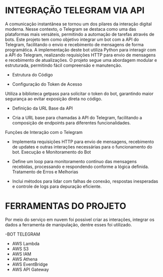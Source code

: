 # INTEGRAÇÃO TELEGRAM VIA API
A comunicação instantânea se tornou um dos pilares da interação digital moderna. Nesse contexto, o Telegram se destaca como uma das plataformas mais versáteis, permitindo a automação de tarefas através de bots. Este projeto tem como objetivo integrar um bot com a API do Telegram, facilitando o envio e recebimento de mensagens de forma programática. A implementação deste bot utiliza Python para interagir com a API do Telegram, realizando requisições HTTP para envio de mensagens e recebimento de atualizações. O projeto segue uma abordagem modular e estruturada, permitindo fácil compreensão e manutenção.

- Estrutura do Código

- Configuração do Token de Acesso

Utiliza a biblioteca getpass para solicitar o token do bot, garantindo maior segurança ao evitar exposição direta no código.

- Definição da URL Base da API

- Cria a URL base para chamadas à API do Telegram, facilitando a composição de endpoints para diferentes funcionalidades.

Funções de Interação com o Telegram

- Implementa requisições HTTP para envio de mensagens, recebimento de updates e outras interações necessárias para o funcionamento do bot.
Execução e Monitoramento do Bot

- Define um loop para monitoramento contínuo das mensagens recebidas, processando e respondendo conforme a lógica definida.
Tratamento de Erros e Melhorias

- Inclui métodos para lidar com falhas de conexão, respostas inesperadas e controle de logs para depuração eficiente.

# FERRAMENTAS DO PROJETO

Por meio do serviço em nuvem foi possivel criar as interações, integrar os dados a ferramenta de manipulação, dentre esses foi utilizado.

-BOT TELEGRAM
- AWS Lambda
- AWS S3
- AWS IAM
- AWS Athena
- AWS EventBridge
- AWS API Gateway
